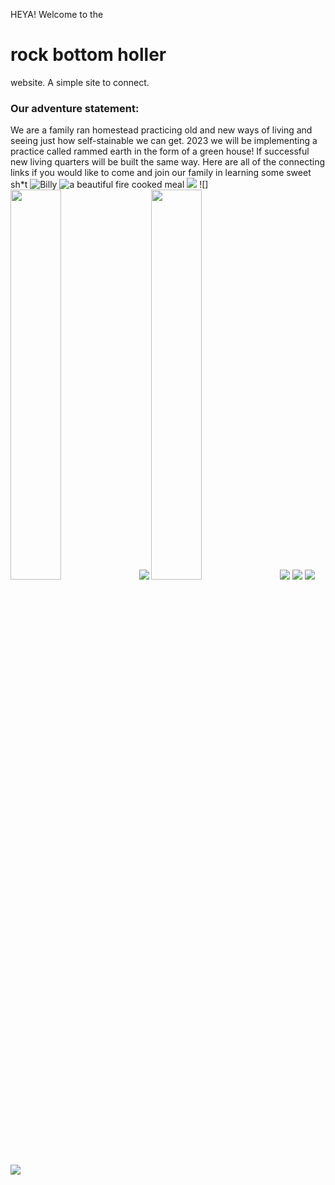 

HEYA!
Welcome to the
# rock bottom holler
website. A simple site to connect. 
### Our adventure statement:
We are a family ran homestead practicing old and new ways of living and seeing just how self-stainable we can get. 2023 we will be implementing a practice called rammed earth in the form of a green house! If successful new living quarters will be built the same way. Here are all of the connecting links if you would like to come and join our family in learning some sweet sh*t
![Billy](img/billy.jpeg)
![a beautiful fire cooked meal](img/breakfast.jpeg)
![](img/mormor.jpeg)
![]<img src="img/tea.jpeg" width="40%" height="40%" />
![](img/emperor.jpeg)
<img src="img/eggs.jpeg" width="40%" height="40%" />
![](img/mountain-wizard.jpeg)
![](img/harvest.jpeg)
![](img/buster.jpeg)
![](img/creek.jpeg)
